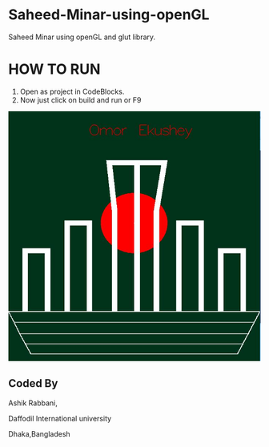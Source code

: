 # Saheed-Minar-using-openGL
Saheed Minar using openGL and glut library. 

HOW TO RUN 
==========

1. Open as project in CodeBlocks. 
2. Now just click on build and run or  F9


<img src='minar.JPG'>

Coded By 
--------

Ashik Rabbani,


Daffodil International university


Dhaka,Bangladesh

